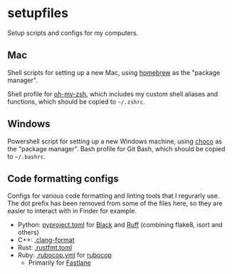# setupfiles

Setup scripts and configs for my computers.

## Mac

Shell scripts for setting up a new Mac, using [homebrew](https://brew.sh/) as the "package manager".

Shell profile for [oh-my-zsh](https://ohmyz.sh/), which includes my custom shell aliases and functions,
which should be copied to `~/.zshrc`.

## Windows

Powershell script for setting up a new Windows machine, using [choco](https://chocolatey.org/) as the "package manager".
Bash profile for Git Bash, which should be copied to `~/.bashrc`.

## Code formatting configs

Configs for various code formatting and linting tools that I regurarly use.
The dot prefix has been removed from some of the files here, so they are easier to interact with in Finder for example.

* Python: [pyproject.toml](./pyproject.toml) for [Black](https://github.com/psf/black) and [Ruff](https://github.com/charliermarsh/ruff) (combining flake8, isort and others)
* C++: [.clang-format](./clang-format)
* Rust: [.rustfmt.toml](./rustfmt.toml)
* Ruby: [.rubocop.yml](./rubocop.yml) for [rubocop](https://github.com/rubocop/rubocop)
  * Primarily for [Fastlane](https://github.com/fastlane/fastlane)
